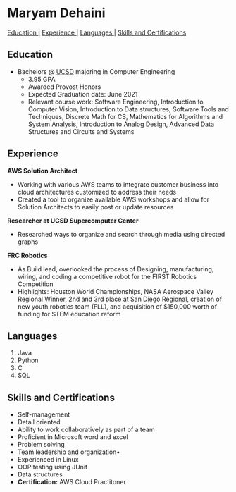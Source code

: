 
# Maryam Dehaini

[Education |](#education)
[Experience |](#experience)
[Languages |](#languages)
[Skills and Certifications](#skills-and-certifications)

## Education

- Bachelors @ [UCSD](https://ucsd.edu/) majoring in Computer Engineering 
  - 3.95 GPA
  - Awarded Provost Honors
  - Expected Graduation date: June 2021
  - Relevant course work: Software Engineering, Introduction to Computer Vision, Introduction to Data structures, Software Tools and Techniques, Discrete Math for CS, Mathematics for Algorithms and System Analysis, Introduction to Analog Design, Advanced Data Structures and Circuits and Systems

## Experience

**AWS Solution Architect**
- Working with various AWS teams to integrate 
customer business into cloud architectures 
customized to address their needs
- Created a tool to organize available AWS workshops and allow for Solution Architects to easily post or update resources

**Researcher at UCSD Supercomputer Center**
- Researched ways to organize and search through media using directed graphs

**FRC Robotics**
 - As Build lead, overlooked the process of 
Designing, manufacturing, wiring, and coding a 
competitive robot for the FIRST Robotics 
Competition 
- Highlights: Houston World Championships, 
NASA Aerospace Valley Regional Winner, 2nd and 
3rd place at San Diego Regional, creation of new 
youth robotics team (FLL), and acquisition of 
$150,000 worth of funding for STEM education 
reform


## Languages

1. Java
2. Python
3. C
4. SQL

## Skills and Certifications

- Self-management
- Detail oriented 
- Ability to work collaboratively as part of a team 
- Proficient in Microsoft word and excel
- Problem solving
- Team leadership and organization•
- Experienced in Linux 
- OOP testing using JUnit
- Data structures
- **Certification:** AWS Cloud Practitoner 
